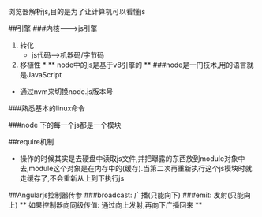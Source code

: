 浏览器解析js,目的是为了让计算机可以看懂js

##引擎
###内核--->js引擎
1. 转化 
    * js代码-->机器码/字节码
2. 移植性
    *
** node中的js是基于v8引擎的 **
###node是一门技术,用的语言就是JavaScript

* 通过nvm来切换node.js版本号


###熟悉基本的linux命令

###node 下的每一个js都是一个模块

##require机制
* 操作的时候其实是去硬盘中读取js文件,并把曝露的东西放到module对象中去,module这个对象是在内存中的(缓存).当第二次再重新执行这个js模块时就走缓存了,不会重新从上到下执行js

##Angularjs控制器传参
###broadcast: 广播(只能向下)
###emit: 发射(只能向上)
** 如果控制器向同级传值: 通过向上发射,再向下广播回来 **









